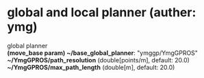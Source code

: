 global and local planner (auther: ymg)
======================================


global planner  
__(move_base param) ~/base_global_planner__: "ymggp/YmgGPROS"  
__~/YmgGPROS/path_resolution__ (double[points/m], default: 20.0)  
__~/YmgGPROS/max_path_length__ (double[m], default: 20.0)  
